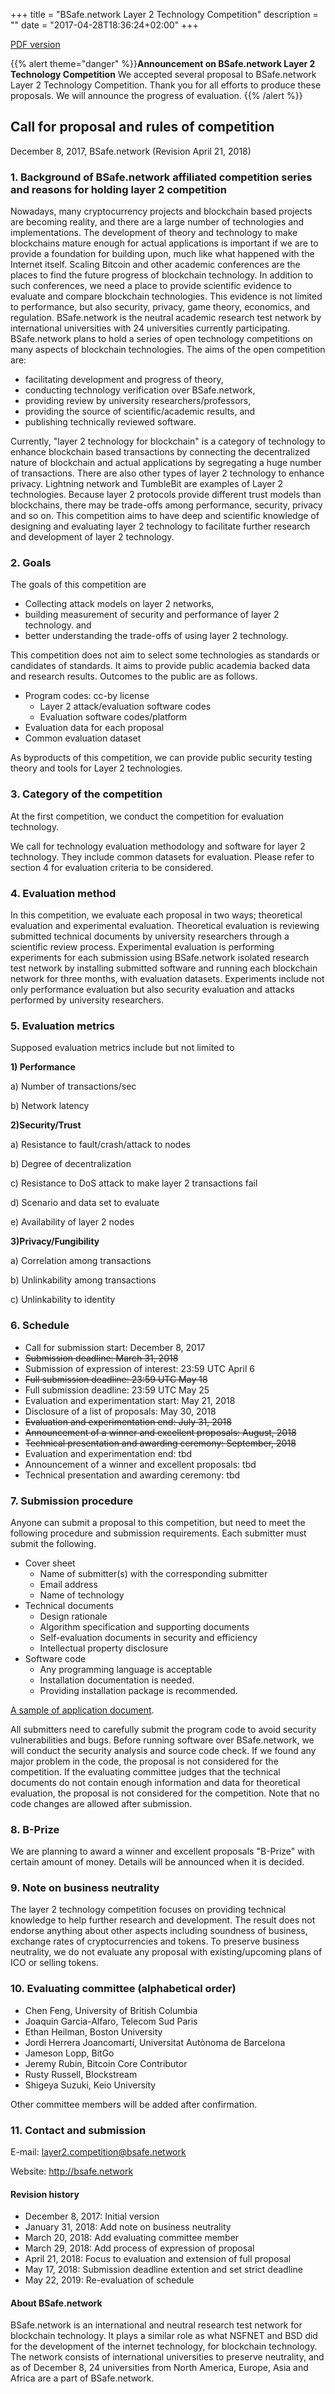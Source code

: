 

+++
title = "BSafe.network Layer 2 Technology Competition"
description = ""
date = "2017-04-28T18:36:24+02:00"
+++

[PDF version](../../Layer2competition.pdf)

{{% alert theme="danger" %}}**Announcement on BSafe.network Layer 2 Technology Competition**
We accepted several proposal to BSafe.network Layer 2 Technology Competition. Thank you for all efforts to produce these proposals.
We will announce the progress of evaluation. 
{{% /alert %}}

## Call for proposal and rules of competition
December 8, 2017, BSafe.network (Revision April 21, 2018)

### 1. Background of BSafe.network affiliated competition series and reasons for holding  layer 2 competition

Nowadays, many cryptocurrency projects and blockchain based projects are becoming reality, and there are a large number of technologies and implementations. The development of theory and technology to make blockchains mature enough for actual applications is important if we are to provide a foundation for building upon, much like what happened with the Internet itself. Scaling Bitcoin and other academic conferences are the places to find the future progress of blockchain technology. In addition to such conferences, we need a place to provide scientific evidence to evaluate and compare blockchain technologies. This evidence is not limited to performance, but also security, privacy, game theory, economics, and regulation. BSafe.network is the neutral academic research test network by international universities with 24 universities currently participating. BSafe.network plans to hold a series of open technology competitions on many aspects of blockchain technologies. The aims of the open competition are:

* facilitating development and progress of theory,
* conducting technology verification over BSafe.network,
* providing review by university researchers/professors,
* providing the source of scientific/academic results, and
* publishing technically reviewed software.

Currently, "layer 2 technology for blockchain" is a category of technology to enhance blockchain based transactions by connecting the decentralized nature of blockchain and actual applications by segregating a huge number of transactions. There are also other types of layer 2 technology to enhance privacy. Lightning network and TumbleBit are examples of Layer 2 technologies. Because layer 2 protocols provide different trust models than blockchains, there may be trade-offs among performance, security, privacy and so on. This competition aims to have deep and scientific knowledge of designing and evaluating layer 2 technology to facilitate further research and development of layer 2 technology.

### 2. Goals
The goals of this competition are

* Collecting attack models on layer 2 networks,
* building measurement of security and performance of layer 2 technology. and
* better understanding the trade-offs of using layer 2 technology.

This competition does not aim to select some technologies as standards or candidates of standards. It aims to provide public academia backed data and research results.
 Outcomes to the public are as follows.

* Program codes: cc-by license
	* Layer 2 attack/evaluation software codes
	* Evaluation software codes/platform
* Evaluation data for each proposal
* Common evaluation dataset

As byproducts of this competition, we can provide public security testing theory and tools for Layer 2 technologies.

### 3. Category of the competition
At the first competition, we conduct the competition for evaluation technology.

We call for technology evaluation methodology and software for layer 2 technology. They include common datasets for evaluation. Please refer to section 4 for evaluation criteria to be considered.

### 4. Evaluation method

In this competition, we evaluate each proposal in two ways; theoretical evaluation and experimental evaluation. Theoretical evaluation is reviewing submitted technical documents by university researchers through a scientific review process. Experimental evaluation is performing experiments for each submission using BSafe.network isolated research test network by installing submitted software and running each blockchain network for three months, with evaluation datasets. Experiments include not only performance evaluation but also security evaluation and attacks performed by university researchers.

### 5. Evaluation metrics
Supposed evaluation metrics include but not limited to

**1) Performance**

a) Number of transactions/sec

b) Network latency

**2)Security/Trust**

a) Resistance to fault/crash/attack to nodes

b) Degree of decentralization

c) Resistance to DoS attack to make layer 2 transactions fail

d) Scenario and data set to evaluate

e) Availability of layer 2 nodes

**3)Privacy/Fungibility**

a) Correlation among transactions

b) Unlinkability among transactions

c) Unlinkability to identity

### 6. Schedule
* Call for submission start: December 8, 2017
* ~~Submission deadline: March 31, 2018~~
* Submission of expression of interest: 23:59 UTC April 6
* ~~Full submission deadline: 23:59 UTC May 18~~
* Full submission deadline: 23:59 UTC May 25
* Evaluation and experimentation start: May 21, 2018
* Disclosure of a list of proposals: May 30, 2018
* ~~Evaluation and experimentation end: July 31, 2018~~
* ~~Announcement of a winner and excellent proposals: August, 2018~~
* ~~Technical presentation and awarding ceremony: September, 2018~~
* Evaluation and experimentation end: tbd
* Announcement of a winner and excellent proposals: tbd
* Technical presentation and awarding ceremony: tbd

### 7. Submission procedure
Anyone can submit a proposal to this competition, but need to meet the following procedure and submission requirements.
Each submitter must submit the following.

* Cover sheet
	* Name of submitter(s) with the corresponding submitter
	* Email address
	* Name of technology
* Technical documents
	* Design rationale
	* Algorithm specification and supporting documents
	* Self-evaluation documents in security and efficiency
	* Intellectual property disclosure
* Software code
	* Any programming language is acceptable
	* Installation documentation is needed.
	* Providing installation package is recommended.

[A sample of application document](BSafe_Layer2_ApplicationSample.pdf).

All submitters need to carefully submit the program code to avoid security vulnerabilities and bugs. Before running software over BSafe.network, we will conduct the security analysis and source code check. If we found any major problem in the code, the proposal is not considered for the competition. If the evaluating committee judges that the technical documents do not contain enough information and data for theoretical evaluation, the proposal is not considered for the competition. Note that no code changes are allowed after submission.

### 8. B-Prize
We are planning to award a winner and excellent proposals "B-Prize" with certain amount of money. Details will be announced when it is decided.

### 9. Note on business neutrality

The layer 2 technology competition focuses on providing technical knowledge to help further research and development. The result does not endorse anything about other aspects including soundness of business, exchange rates of cryptocurrencies and tokens. To preserve business neutrality, we do not evaluate any proposal with existing/upcoming plans of ICO or selling tokens.

### 10. Evaluating committee (alphabetical order)
* Chen Feng, University of British Columbia
* Joaquin Garcia-Alfaro, Telecom Sud Paris
* Ethan Heilman, Boston University
* Jordi Herrera Joancomartí, Universitat Autònoma de Barcelona
* Jameson Lopp, BitGo
* Jeremy Rubin, Bitcoin Core Contributor
* Rusty Russell, Blockstream
* Shigeya Suzuki, Keio University

Other committee members will be added after confirmation.

### 11. Contact and submission
E-mail: [layer2.competition@bsafe.network](mailto:layer2.competition@bsafe.network)

Website: http://bsafe.network

#### Revision history
- December 8, 2017: Initial version
- January 31, 2018: Add note on business neutrality
- March 20, 2018: Add evaluating committee member
- March 29, 2018: Add process of expression of proposal
- April 21, 2018: Focus to evaluation and extension of full proposal
- May 17, 2018: Submission deadline extention and set strict deadline
- May 22, 2019: Re-evaluation of schedule

#### About BSafe.network
BSafe.network is an international and neutral research test network for blockchain technology. It plays a similar role as what NSFNET and BSD did for the development of the internet technology, for blockchain technology. The network consists of international universities to preserve neutrality, and as of December 8, 24 universities from North America, Europe, Asia and Africa are a part of BSafe.network.
